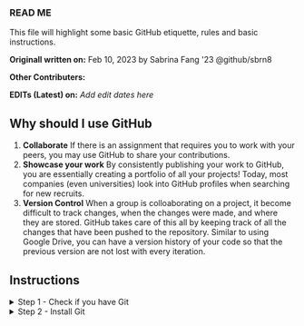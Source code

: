 ### READ ME 
This file will highlight some basic GitHub etiquette, rules and basic instructions.

**Originall written on:** Feb 10, 2023 by Sabrina Fang '23 @github/sbrn8

**Other Contributers:** 

**EDITs (Latest) on:** *Add edit dates here*

## Why should I use GitHub
1. **Collaborate** If there is an assignment that requires you to work with your peers, you may use GitHub to share your contributions.
2. **Showcase your work** By consistently publishing your work to GitHub, you are essentially creating a portfolio of all your projects! Today, most companies (even universities) look into GitHub profiles when searching for new recruits. 
3. **Version Control** When a group is colloaborating on a project, it become difficult to track changes, when the changes were made, and where they are stored. GitHub takes care of this all by keeping track of all the changes that have been pushed to the repository. Similar to using Google Drive,  you can have a version history of your code so that the previous version are not lost with every iteration. 

## Instructions
<details><summary>Step 1 - Check if you have Git</summary>
  
  * Open Terminal (MacOS) or PowerShell (Windows)
  * Write the following command

  ```
  $ git --version
  ```
 **If it outputs a version number for your git, it means that you have git on your computer!      Otherwise, follow the instructions below to install Git.** 
 ** For MacOS users, it might ask you to download X-Code command line tools, promptly download it to proceed to the next step** 
  
 </p>
</details>

<details><summary>Step 2 - Install Git</summary>
  ## Install Git
  
  ###### Windows Users: 
  
  Please follow this link to download Git on your computer. [Download Git] (https://git-scm.com/downloads)
  
  
  ###### MacOS USers:  
  
  * If trying $ git --version shows a pop-up window asking you to download xcode command line tools. You would have to install it first to proceed by clicking the ‘install’ button. Or input this command in your terminal: 
  ```
  $ xcode-select --install
  ```
  
  * Please follow the instructions on this link to download Git on your computer. [Download Git] (https://git-scm.com/download/mac)
  </p>
</details>
  
